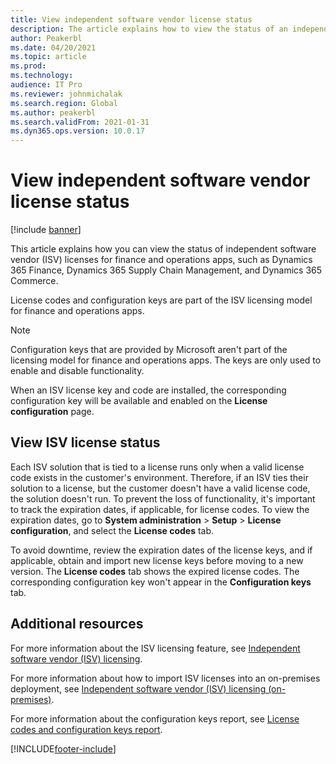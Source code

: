 ```yaml
---
title: View independent software vendor license status
description: The article explains how to view the status of an independent software vendor in finance and operations apps.
author: Peakerbl
ms.date: 04/20/2021
ms.topic: article
ms.prod: 
ms.technology: 
audience: IT Pro
ms.reviewer: johnmichalak
ms.search.region: Global
ms.author: peakerbl
ms.search.validFrom: 2021-01-31
ms.dyn365.ops.version: 10.0.17
---
```


# View independent software vendor license status

[!include [banner](../includes/banner.md)]


This article explains how you can view the status of independent software vendor (ISV) licenses for finance and operations apps, such as Dynamics 365 Finance, Dynamics 365 Supply Chain Management, and Dynamics 365 Commerce.

License codes and configuration keys are part of the ISV licensing model for finance and operations apps.

> [!NOTE]
> Configuration keys that are provided by Microsoft aren't part of the licensing model for finance and operations apps. The keys are only used to enable and disable functionality.

When an ISV license key and code are installed, the corresponding configuration key will be available and enabled on the **License configuration** page.

## View ISV license status
Each ISV solution that is tied to a license runs only when a valid license code exists in the customer's environment. Therefore, if an ISV ties their solution to a license, but the customer doesn't have a valid license code, the solution doesn't run. To prevent the loss of functionality, it's important to track the expiration dates, if applicable, for license codes. To view the expiration dates, go to **System administration** > **Setup** > **License configuration**, and select the **License codes** tab.

To avoid downtime, review the expiration dates of the license keys, and if applicable, obtain and import new license keys before moving to a new version.
The **License codes** tab shows the expired license codes. The corresponding configuration key won't appear in the **Configuration keys** tab.


## Additional resources
For more information about the ISV licensing feature, see [Independent software vendor (ISV) licensing](../dev-tools/isv-licensing.md).

For more information about how to import ISV licenses into an on-premises deployment, see [Independent software vendor (ISV) licensing (on-premises)](../dev-tools/isv-licensing-on-prem.md).

For more information about the configuration keys report, see [License codes and configuration keys report](license-codes-configuration-keys-report.md).


[!INCLUDE[footer-include](../../../includes/footer-banner.md)]

